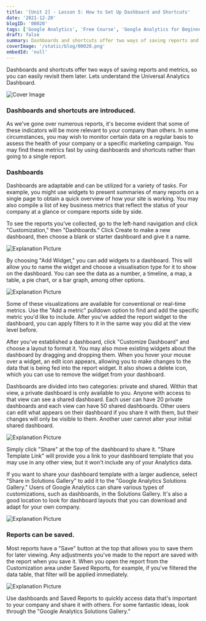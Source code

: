 ```yaml
---
title: '[Unit 2] - Lesson 5: How to Set Up Dashboard and Shortcuts'
date: '2021-12-20'
blogID: '00020'
tags: ['Google Analytics', 'Free Course', 'Google Analytics for Beginners']
draft: false
summary: Dashboards and shortcuts offer two ways of saving reports and metrics, so you can easily revisit them later. Lets understand the Universal Analytics Dashboard.
coverImage: '/static/blog/00020.png'
embedId: 'null'
---
```


Dashboards and shortcuts offer two ways of saving reports and metrics, so you can easily revisit them later. Lets understand the Universal Analytics Dashboard.

![Cover Image](/static/blog/00020.png)

### Dashboards and shortcuts are introduced.

As we've gone over numerous reports, it's become evident that some of these indicators will be more relevant to your company than others. In some circumstances, you may wish to monitor certain data on a regular basis to assess the health of your company or a specific marketing campaign. You may find these metrics fast by using dashboards and shortcuts rather than going to a single report.

### Dashboards

Dashboards are adaptable and can be utilized for a variety of tasks. For example, you might use widgets to present summaries of many reports on a single page to obtain a quick overview of how your site is working. You may also compile a list of key business metrics that reflect the status of your company at a glance or compare reports side by side.

To see the reports you've collected, go to the left-hand navigation and click "Customization," then "Dashboards." Click Create to make a new dashboard, then choose a blank or starter dashboard and give it a name.

![Explanation Picture](/static/blog/00020_1.png)

By choosing "Add Widget," you can add widgets to a dashboard. This will allow you to name the widget and choose a visualisation type for it to show on the dashboard. You can see the data as a number, a timeline, a map, a table, a pie chart, or a bar graph, among other options.

![Explanation Picture](/static/blog/00020_2.png)

Some of these visualizations are available for conventional or real-time metrics. Use the "Add a metric" pulldown option to find and add the specific metric you'd like to include. After you've added the report widget to the dashboard, you can apply filters to it in the same way you did at the view level before.

After you've established a dashboard, click "Customize Dashboard" and choose a layout to format it. You may also move existing widgets about the dashboard by dragging and dropping them. When you hover your mouse over a widget, an edit icon appears, allowing you to make changes to the data that is being fed into the report widget. It also shows a delete icon, which you can use to remove the widget from your dashboard.

Dashboards are divided into two categories: private and shared. Within that view, a private dashboard is only available to you. Anyone with access to that view can see a shared dashboard. Each user can have 20 private dashboards and each view can have 50 shared dashboards. Other users can edit what appears on their dashboard if you share it with them, but their changes will only be visible to them. Another user cannot alter your initial shared dashboard.

![Explanation Picture](/static/blog/00020_3.png)

Simply click "Share" at the top of the dashboard to share it. "Share Template Link" will provide you a link to your dashboard template that you may use in any other view, but it won't include any of your Analytics data.

If you want to share your dashboard template with a larger audience, select "Share in Solutions Gallery" to add it to the "Google Analytics Solutions Gallery." Users of Google Analytics can share various types of customizations, such as dashboards, in the Solutions Gallery. It's also a good location to look for dashboard layouts that you can download and adapt for your own company.

![Explanation Picture](/static/blog/00020_4.png)

### Reports can be saved.

Most reports have a "Save" button at the top that allows you to save them for later viewing. Any adjustments you've made to the report are saved with the report when you save it. When you open the report from the Customization area under Saved Reports, for example, if you've filtered the data table, that filter will be applied immediately.

![Explanation Picture](/static/blog/00020_5.png)

Use dashboards and Saved Reports to quickly access data that's important to your company and share it with others. For some fantastic ideas, look through the "Google Analytics Solutions Gallery.”
